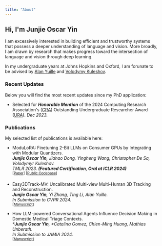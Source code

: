 ```yaml
---
title: "About"
---
```


## Hi, I'm Junjie Oscar Yin

I am excessively interested in building efficient and trustworthy systems that possess a deeper understanding of language and vision. More broadly, I am drawn by  research that makes progress toward the intersection of language and vision through deep learning.

In my undergraduate years at Johns Hopkins and Oxford, I am forunate to be advised by [Alan Yuille](https://www.cs.jhu.edu/~ayuille/) and [Volodymy Kuleshov](https://www.cs.cornell.edu/~kuleshov/). 

<!-- 
I'm a Research Scientist at the [Flatiron
Institute](https://www.simonsfoundation.org/flatiron/)'s [Center for
Computational
Astrophysics](https://www.simonsfoundation.org/flatiron/center-for-computational-astrophysics/).
My main research interest is the application of probabilistic data analysis
techniques to solve fundamental problems in astronomy. These days, I'm mostly
using time domain surveys to discover new exoplanets, interpret the underlying
population of these planets, and learn more about the variability of stars. I am
also interested in the development of scientific software and open-source
practices. -->

### Recent Updates

Below you will find the most recent updates since my PhD application:

- Selected for ***Honorable Mention*** of the 2024 Computing Research Association's (<a href="https://cra.org/">CRA</a>) Outstanding Undergraduate Researcher Award (<a href="https://cra.org/crae/awards/cra-outstanding-undergraduate-researchers/">URA</a>). *Dec 2023.*


<!-- ### Code

I write a lot of code for work and in my spare time. All my projects live in
[public repositories on GitHub](https://github.com/dfm). Here are some of my most popular research codes:

<script id="code-template" type="x-tmpl-mustache">
{{#codes}}
<li>
    <i><a href="{{homepageUrl}}">{{name}}</a></i> &mdash; {{description}}
</li>
{{/codes}}
{{^codes}}
Unable to load of software.
{{/codes}}
</script>

<ul id="codelist"></ul> -->

### Publications

My selected list of publications is available here:

- ModuLoRA: Finetuning 2-Bit LLMs on Consumer GPUs by Integrating with Modular Quantizers.\
***Junjie Oscar Yin**, Jiahao Dong, Yingheng Wang, Christopher De Sa, Volodymyr Kuleshov.* \
*TMLR 2023. **(Featured Certification, Oral at ICLR 2024)*** \
<sup>[<a href="https://openreview.net/forum?id=r9p9CV52MV">Paper</a>]</sup> <sup>[<a href="https://github.com/kuleshov-group/llmtools">Public Codebase</a>]</sup> 



- Easy3DTrack-MV: Uncalibrated Multi-view Multi-Human 3D Tracking and Reconstruction.\
***Junjie Oscar Yin**, Yi Zhang, Ting Li, Alan Yuille.*\
*In Submission to CVPR 2024.* \
<sup>[<a href="https://www.overleaf.com/read/zgkjsrdzpmsg#984be7">Manuscript</a>]</sup>


- How LLM-powered Conversational Agents Influence Decision Making in Domestic Medical Triage Contexts.\
*\***Junjie Oscar Yin**, \*Catalina Gomez, Chien-Ming Huang, Mathias Unberath.* \
*In Submission to JAMIA 2024.* \
<sup>[<a href="https://www.overleaf.com/read/xnrmtztjqztw#a4a699">Manuscript</a>]</sup>



<!-- [on ADS](http://adsabs.harvard.edu/cgi-bin/nph-abs_connect?return_req=no_params&author=Foreman-Mackey&db_key=PRE)
but here are a few highlights: -->

<!-- <script id="pub-template" type="x-tmpl-mustache">
{{#pubs}}
<li>
    {{authorsFormat}}, {{year}}, <a href="{{url}}"><i>{{title}}</i></a>.
    {{#codeLink}}<br><small>[<a href="{{codeLink}}">code</a>]</small>{{/codeLink}}
</li>
{{/pubs}}
{{^pubs}}
Unable to load publication list.
{{/pubs}}
</script> -->




<ul id="publist"></ul>

<script src="https://unpkg.com/mustache@latest"></script>

<script>
  var codeMap = {
    "10.1086/670067": "https://github.com/dfm/emcee",
    "10.1088/0004-637X/795/1/64": "https://github.com/dfm/exopop",
    "10.1088/0004-637X/806/2/215": "https://github.com/dfm/ketu",
    "10.21105/joss.00024": "https://github.com/dfm/corner.py",
    "10.3847/0004-6256/152/6/206": "https://github.com/dfm/peerless",
    "10.3847/1538-3881/aa9332": "https://github.com/dfm/celerite",
    "10.3847/2515-5172/aaaf6c": "https://github.com/dfm/celerite-grad",
    "10.21105/joss.01864": "https://github.com/dfm/emcee",
    "10.21105/joss.03285": "https://github.com/exoplanet-dev/exoplanet"
  };

  function formatAuthors(authors) {
    authors = authors.map(author => {
      var tokens = author.split(", ");
      if (tokens.length != 2) return author;
      return tokens[1][0] + ". " + tokens[0];
    });
    if (authors.length == 1) {
      return authors[0];
    } else if (authors.length >= 5) {
      return authors.slice(0, 4).join(", ") + ", et al.";
    }
    return authors.slice(0, authors.length - 1).join(", ") + ", and " + authors[authors.length - 1];
  }

  (() => {
    var codeTemplate = document.getElementById("code-template").innerHTML;
    fetch("https://raw.githubusercontent.com/dfm/cv/main/data/repos.json")
      .then(response => response.json())
      .then(data => {
        data = data.data.user.pinnedItems.edges.map(value => value.node);
        var rendered = Mustache.render(codeTemplate, { codes: data });
        document.getElementById("codelist").innerHTML = rendered;
      })
      .catch(() => {
        var rendered = Mustache.render(codeTemplate, { codes: [] });
        document.getElementById("codelist").innerHTML = rendered;
      });

    var pubTemplate = document.getElementById("pub-template").innerHTML;
    fetch("https://raw.githubusercontent.com/dfm/cv/main/data/pubs.json")
      .then(response => response.json())
      .then(data => {
        // Only first author
        data = data.filter(value => {
          return value.authors[0].startsWith("Foreman-Mackey") && value.doctype == "article";
        });

        // Format authors
        data = data.map(value => {
          value.authorsFormat = formatAuthors(value.authors);
          value.codeLink = codeMap[value.doi];
          value.title = value.title.replace("{\\&}", "&");
          return value;
        });

        var rendered = Mustache.render(pubTemplate, { pubs: data });
        document.getElementById("publist").innerHTML = rendered;
      })
      .catch(() => {
        var rendered = Mustache.render(pubTemplate, { pubs: [] });
        document.getElementById("publist").innerHTML = rendered;
      });
  })();
</script>
